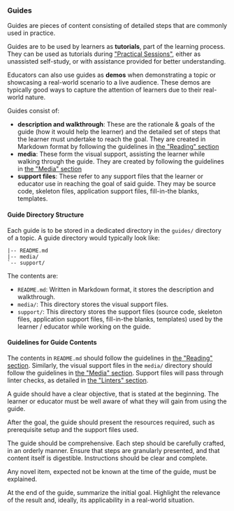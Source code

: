 ### Guides

Guides are pieces of content consisting of detailed steps that are commonly used in practice.

Guides are to be used by learners as **tutorials**, part of the learning process.
They can be used as tutorials during ["Practical Sessions"](../../../use-deliver/practical-sessions/reading/README.md), either as unassisted self-study, or with assistance provided for better understanding.

Educators can also use guides as **demos** when demonstrating a topic or showcasing a real-world scenario to a live audience.
These demos are typically good ways to capture the attention of learners due to their real-world nature.

Guides consist of:

- **description and walkthrough**:
  These are the rationale & goals of the guide (how it would help the learner) and the detailed set of steps that the learner must undertake to reach the goal.
  They are created in Markdown format by following the guidelines in [the "Reading" section](../../reading/reading/README.md)
- **media**:
  These form the visual support, assisting the learner while walking through the guide.
  They are created by following the guidelines in [the "Media" section](../../media/reading/README.md)
- **support files**:
  These refer to any support files that the learner or educator use in reaching the goal of said guide.
  They may be source code, skeleton files, application support files, fill-in-the blanks, templates.

#### Guide Directory Structure

Each guide is to be stored in a dedicated directory in the `guides/` directory of a topic.
A guide directory would typically look like:

```text
|-- README.md
|-- media/
`-- support/
```

The contents are:

- `README.md`:
  Written in Markdown format, it stores the description and walkthrough.
- `media/`:
  This directory stores the visual support files.
- `support/`:
  This directory stores the support files (source code, skeleton files, application support files, fill-in-the blanks, templates) used by the learner / educator while working on the guide.

#### Guidelines for Guide Contents

The contents in `README.md` should follow the guidelines in [the "Reading" section](../../reading/reading/README.md).
Similarly, the visual support files in the `media/` directory should follow the guidelines in [the "Media" section](../../media/reading/README.md).
Support files will pass through linter checks, as detailed in [the "Linters" section](../../../infrastructure/linters/reading/README.md).

A guide should have a clear objective, that is stated at the beginning.
The learner or educator must be well aware of what they will gain from using the guide.

After the goal, the guide should present the resources required, such as prerequisite setup and the support files used.

The guide should be comprehensive.
Each step should be carefully crafted, in an orderly manner.
Ensure that steps are granularly presented, and that content itself is digestible.
Instructions should be clear and complete.

Any novel item, expected not be known at the time of the guide, must be explained.

At the end of the guide, summarize the initial goal.
Highlight the relevance of the result and, ideally, its applicability in a real-world situation.
